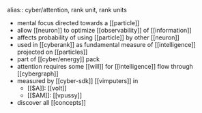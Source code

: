 alias:: cyber/attention, rank unit, rank units

- mental focus directed towards a [[particle]]
- allow [[neuron]] to optimize [[observability]] of [[information]]
- affects probability of using [[particle]] by other [[neuron]]
- used in [[cyberank]] as fundamental measure of [[intelligence]] projected on [[particles]]
- part of [[cyber/energy]] pack
- attention requires some [[will]] for [[intelligence]] flow through [[cybergraph]]
- measured by [[cyber-sdk]] [[vimputers]] in
	- [[$A]]: [[volt]]
	- [[$AM]]: [[vpussy]]
- discover all [[concepts]]